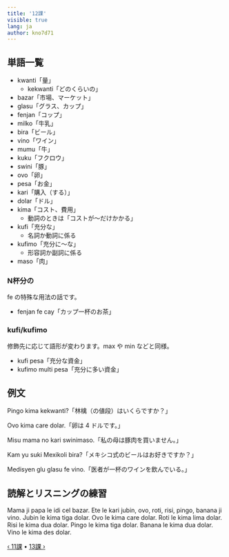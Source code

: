 ```yaml
---
title: '12課'
visible: true
lang: ja
author: kno7d71
---
```


## 単語一覧

- kwanti「量」
	- kekwanti「どのくらいの」
- bazar「市場、マーケット」
- glasu「グラス、カップ」
- fenjan「コップ」
- milko「牛乳」
- bira「ビール」
- vino「ワイン」
- mumu「牛」
- kuku「フクロウ」
- swini「豚」
- ovo「卵」
- pesa「お金」
- kari「購入（する）」
- dolar「ドル」
- kima「コスト、費用」
	- 動詞のときは「コストが〜だけかかる」
- kufi「充分な」
	- 名詞か動詞に係る
- kufimo「充分に〜な」
	- 形容詞か副詞に係る
- maso「肉」

### N杯分の

fe の特殊な用法の話です。

- fenjan fe cay「カップ一杯のお茶」

### kufi/kufimo

修飾先に応じて語形が変わります。max や min などと同様。

- kufi pesa「充分な資金」
- kufimo multi pesa「充分に多い資金」

## 例文

Pingo kima kekwanti?「林檎（の値段）はいくらですか？」

Ovo kima care dolar.「卵は 4 ドルです。」

Misu mama no kari swinimaso.「私の母は豚肉を買いません。」

Kam yu suki Mexikoli bira?「メキシコ式のビールはお好きですか？」

Medisyen glu glasu fe vino.「医者が一杯のワインを飲んでいる。」

## 読解とリスニングの練習

Mama ji papa le idi cel bazar. Ete le kari jubin, ovo, roti, risi, pingo, banana ji vino. Jubin le kima tiga dolar. Ovo le kima care dolar. Roti le kima lima dolar. Risi le kima dua dolar. Pingo le kima tiga dolar. Banana le kima dua dolar. Vino le kima des dolar.   

[&#8249; 11課](./02.darsu.11.default.jpn.md) &#8226;
[13課 &#8250;](./02.darsu.13.default.jpn.md)
